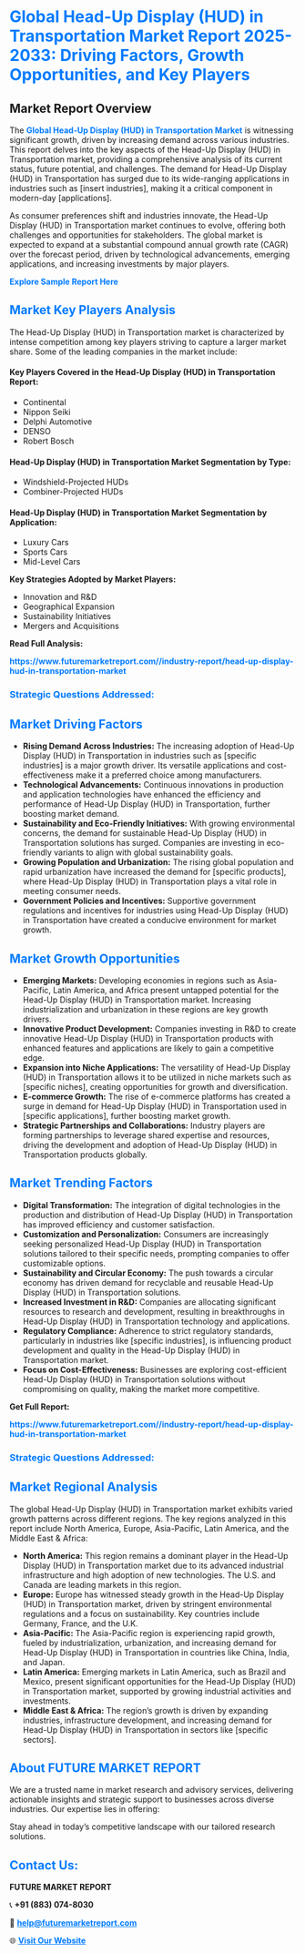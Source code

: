 <h1 style="color: #007BFF;">Global Head-Up Display (HUD) in Transportation Market Report 2025-2033: Driving Factors, Growth Opportunities, and Key Players</h1>

<section id="overview">
<h2>Market Report Overview</h2>
<p>The <a href="https://www.futuremarketreport.com//industry-report/head-up-display-hud-in-transportation-market" style="color: #007BFF; text-decoration: none;"><strong>Global Head-Up Display (HUD) in Transportation Market</strong></a> is witnessing significant growth, driven by increasing demand across various industries. This report delves into the key aspects of the Head-Up Display (HUD) in Transportation market, providing a comprehensive analysis of its current status, future potential, and challenges. The demand for Head-Up Display (HUD) in Transportation has surged due to its wide-ranging applications in industries such as [insert industries], making it a critical component in modern-day [applications].</p>
<p>As consumer preferences shift and industries innovate, the Head-Up Display (HUD) in Transportation market continues to evolve, offering both challenges and opportunities for stakeholders. The global market is expected to expand at a substantial compound annual growth rate (CAGR) over the forecast period, driven by technological advancements, emerging applications, and increasing investments by major players.</p>
</section>

<section id="overview">
<p><a href="https://www.futuremarketreport.com//request-sample/reportId=81363" style="color: #007BFF; text-decoration: none;"><strong>Explore Sample Report Here</strong></a></p>
</section>

<section id="key-players">
<h2 style="color: #007BFF;">Market Key Players Analysis</h2>
<p>The Head-Up Display (HUD) in Transportation market is characterized by intense competition among key players striving to capture a larger market share. Some of the leading companies in the market include:</p>
<h4>Key Players Covered in the Head-Up Display (HUD) in Transportation Report:</h4>
<ul><li>Continental</li><li>Nippon Seiki</li><li>Delphi Automotive</li><li>DENSO</li><li>Robert Bosch</li></ul>
<h4>Head-Up Display (HUD) in Transportation Market Segmentation by Type:</h4>
<ul><li>Windshield-Projected HUDs</li><li>Combiner-Projected HUDs</li></ul>

<h4>Head-Up Display (HUD) in Transportation Market Segmentation by Application:</h4>
<ul><li>Luxury Cars</li><li>Sports Cars</li><li>Mid-Level Cars</li></ul>
<p><strong>Key Strategies Adopted by Market Players:</strong></p>
<ul>
<li>Innovation and R&D</li>
<li>Geographical Expansion</li>
<li>Sustainability Initiatives</li>
<li>Mergers and Acquisitions</li>
</ul>
</section>

<section>
<p><strong>Read Full Analysis: </strong></p><a href="https://www.futuremarketreport.com//industry-report/head-up-display-hud-in-transportation-market" style="color: #007BFF; text-decoration: none;"><strong>https://www.futuremarketreport.com//industry-report/head-up-display-hud-in-transportation-market</strong></a>
<h3 style="color: #007BFF;">Strategic Questions Addressed:</h3>
</section>

<section id="driving-factors">
<h2 style="color: #007BFF;">Market Driving Factors</h2>
<ul>
<li><strong>Rising Demand Across Industries:</strong> The increasing adoption of Head-Up Display (HUD) in Transportation in industries such as [specific industries] is a major growth driver. Its versatile applications and cost-effectiveness make it a preferred choice among manufacturers.</li>
<li><strong>Technological Advancements:</strong> Continuous innovations in production and application technologies have enhanced the efficiency and performance of Head-Up Display (HUD) in Transportation, further boosting market demand.</li>
<li><strong>Sustainability and Eco-Friendly Initiatives:</strong> With growing environmental concerns, the demand for sustainable Head-Up Display (HUD) in Transportation solutions has surged. Companies are investing in eco-friendly variants to align with global sustainability goals.</li>
<li><strong>Growing Population and Urbanization:</strong> The rising global population and rapid urbanization have increased the demand for [specific products], where Head-Up Display (HUD) in Transportation plays a vital role in meeting consumer needs.</li>
<li><strong>Government Policies and Incentives:</strong> Supportive government regulations and incentives for industries using Head-Up Display (HUD) in Transportation have created a conducive environment for market growth.</li>
</ul>
</section>

<section id="growth-opportunities">
<h2 style="color: #007BFF;">Market Growth Opportunities</h2>
<ul>
<li><strong>Emerging Markets:</strong> Developing economies in regions such as Asia-Pacific, Latin America, and Africa present untapped potential for the Head-Up Display (HUD) in Transportation market. Increasing industrialization and urbanization in these regions are key growth drivers.</li>
<li><strong>Innovative Product Development:</strong> Companies investing in R&D to create innovative Head-Up Display (HUD) in Transportation products with enhanced features and applications are likely to gain a competitive edge.</li>
<li><strong>Expansion into Niche Applications:</strong> The versatility of Head-Up Display (HUD) in Transportation allows it to be utilized in niche markets such as [specific niches], creating opportunities for growth and diversification.</li>
<li><strong>E-commerce Growth:</strong> The rise of e-commerce platforms has created a surge in demand for Head-Up Display (HUD) in Transportation used in [specific applications], further boosting market growth.</li>
<li><strong>Strategic Partnerships and Collaborations:</strong> Industry players are forming partnerships to leverage shared expertise and resources, driving the development and adoption of Head-Up Display (HUD) in Transportation products globally.</li>
</ul>
</section>

<section id="trending-factors">
<h2 style="color: #007BFF;">Market Trending Factors</h2>
<ul>
<li><strong>Digital Transformation:</strong> The integration of digital technologies in the production and distribution of Head-Up Display (HUD) in Transportation has improved efficiency and customer satisfaction.</li>
<li><strong>Customization and Personalization:</strong> Consumers are increasingly seeking personalized Head-Up Display (HUD) in Transportation solutions tailored to their specific needs, prompting companies to offer customizable options.</li>
<li><strong>Sustainability and Circular Economy:</strong> The push towards a circular economy has driven demand for recyclable and reusable Head-Up Display (HUD) in Transportation solutions.</li>
<li><strong>Increased Investment in R&D:</strong> Companies are allocating significant resources to research and development, resulting in breakthroughs in Head-Up Display (HUD) in Transportation technology and applications.</li>
<li><strong>Regulatory Compliance:</strong> Adherence to strict regulatory standards, particularly in industries like [specific industries], is influencing product development and quality in the Head-Up Display (HUD) in Transportation market.</li>
<li><strong>Focus on Cost-Effectiveness:</strong> Businesses are exploring cost-efficient Head-Up Display (HUD) in Transportation solutions without compromising on quality, making the market more competitive.</li>
</ul>
</section>

<section>
<p><strong>Get Full Report: </strong></p><a href="https://www.futuremarketreport.com//industry-report/head-up-display-hud-in-transportation-market" style="color: #007BFF; text-decoration: none;"><strong>https://www.futuremarketreport.com//industry-report/head-up-display-hud-in-transportation-market</strong></a>
<h3 style="color: #007BFF;">Strategic Questions Addressed:</h3>
</section>


<section id="regional-analysis">
<h2 style="color: #007BFF;">Market Regional Analysis</h2>
<p>The global Head-Up Display (HUD) in Transportation market exhibits varied growth patterns across different regions. The key regions analyzed in this report include North America, Europe, Asia-Pacific, Latin America, and the Middle East & Africa:</p>
<ul>
<li><strong>North America:</strong> This region remains a dominant player in the Head-Up Display (HUD) in Transportation market due to its advanced industrial infrastructure and high adoption of new technologies. The U.S. and Canada are leading markets in this region.</li>
<li><strong>Europe:</strong> Europe has witnessed steady growth in the Head-Up Display (HUD) in Transportation market, driven by stringent environmental regulations and a focus on sustainability. Key countries include Germany, France, and the U.K.</li>
<li><strong>Asia-Pacific:</strong> The Asia-Pacific region is experiencing rapid growth, fueled by industrialization, urbanization, and increasing demand for Head-Up Display (HUD) in Transportation in countries like China, India, and Japan.</li>
<li><strong>Latin America:</strong> Emerging markets in Latin America, such as Brazil and Mexico, present significant opportunities for the Head-Up Display (HUD) in Transportation market, supported by growing industrial activities and investments.</li>
<li><strong>Middle East & Africa:</strong> The region’s growth is driven by expanding industries, infrastructure development, and increasing demand for Head-Up Display (HUD) in Transportation in sectors like [specific sectors].</li>
</ul>
</section>

<footer>
<h2 style="color: #007BFF;">About FUTURE MARKET REPORT</h2>
<p>We are a trusted name in market research and advisory services, delivering actionable insights and strategic support to businesses across diverse industries. Our expertise lies in offering:</p>

<p>Stay ahead in today’s competitive landscape with our tailored research solutions.</p>

<h2 style="color: #007BFF;">Contact Us:</h2>
<p><strong>FUTURE MARKET REPORT</strong></p>
<p>📞 <strong>+91 (883) 074-8030</strong></p>
<p>📧 <strong><a href="mailto:help@futuremarketreport.com" style="color: #007BFF;">help@futuremarketreport.com</a></strong></p>
<p>🌐 <strong><a href="https://www.futuremarketreport.com/" style="color: #007BFF;">Visit Our Website</a></strong></p>
</footer>